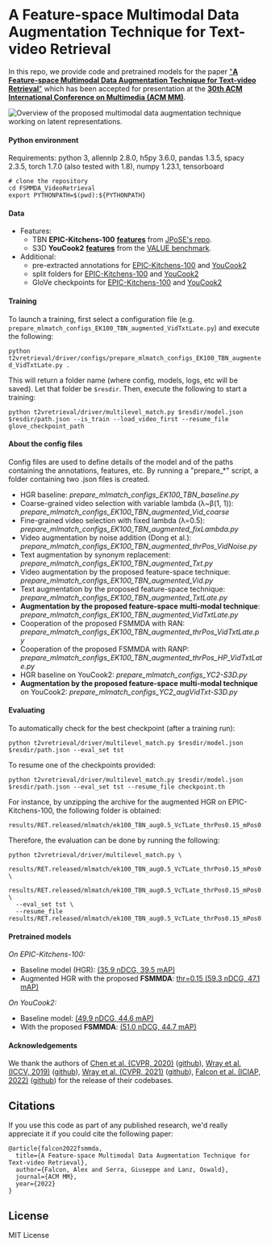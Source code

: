 # A Feature-space Multimodal Data Augmentation Technique for Text-video Retrieval
In this repo, we provide code and pretrained models for the paper ["**A Feature-space Multimodal Data Augmentation Technique for Text-video Retrieval**"](https://arxiv.org/abs/2208.02080) which has been accepted for presentation at the [**30th ACM International Conference on Multimedia (ACM MM)**](https://2022.acmmm.org/).

![Overview of the proposed multimodal data augmentation technique working on latent representations.](https://github.com/aranciokov/FSMMDA_VideoRetrieval/blob/images/teaser.png?raw=true)

#### Python environment
Requirements: python 3, allennlp 2.8.0, h5py 3.6.0, pandas 1.3.5, spacy 2.3.5, torch 1.7.0 (also tested with 1.8), numpy 1.23.1, tensorboard
```
# clone the repository
cd FSMMDA_VideoRetrieval
export PYTHONPATH=$(pwd):${PYTHONPATH}
```

#### Data
- Features: 
    - TBN **EPIC-Kitchens-100** [**features**](https://drive.google.com/file/d/16_WXNg2aziVBsWjc1_egE4YjnJ_aKbrM/view?usp=sharing) from [JPoSE's repo](https://github.com/mwray/Joint-Part-of-Speech-Embeddings). 
    - S3D **YouCook2** [**features**](https://drive.google.com/file/d/1Bp-uY_rFvNv3f6TrD8TfGHrfB-dwkywy/view?usp=sharing) from the [VALUE benchmark](https://value-benchmark.github.io/).
- Additional:
    - pre-extracted annotations for [EPIC-Kitchens-100](https://drive.google.com/file/d/1XiRE-dF7EHqouWx8oHptODiQuYCHAqh6/view?usp=sharing) and [YouCook2](https://drive.google.com/file/d/19FP8fWpGiv_y9iewDcYKIOYck8Fjy-rw/view?usp=sharing)
    - split folders for [EPIC-Kitchens-100](https://drive.google.com/file/d/1eYxzyCb2Jl0oeHP_y2awZhTTNz5th7X2/view?usp=sharing) and [YouCook2](https://drive.google.com/file/d/1CZTpMer2eHHC6vxl-gCcs4lc9HPc3Fjw/view?usp=sharing)
    - GloVe checkpoints for [EPIC-Kitchens-100](https://drive.google.com/file/d/1q7viOUp_kByPc3-y8PIZw1A7BZcLdtAD/view?usp=sharing) and [YouCook2](https://drive.google.com/file/d/1p2Nhvd6XJwXoc8d01fkmirH6nfLnjlpw/view?usp=sharing)

#### Training
To launch a training, first select a configuration file (e.g. ``prepare_mlmatch_configs_EK100_TBN_augmented_VidTxtLate.py``) and execute the following:

``python t2vretrieval/driver/configs/prepare_mlmatch_configs_EK100_TBN_augmented_VidTxtLate.py .``

This will return a folder name (where config, models, logs, etc will be saved). Let that folder be ``$resdir``. Then, execute the following to start a training:

``python t2vretrieval/driver/multilevel_match.py $resdir/model.json $resdir/path.json --is_train --load_video_first --resume_file glove_checkpoint_path``

#### About the config files
Config files are used to define details of the model and of the paths containing the annotations, features, etc. By running a "prepare_*" script, a folder containing two .json files is created. 
- HGR baseline: *prepare_mlmatch_configs_EK100_TBN_baseline.py*
- Coarse-grained video selection with variable lambda (λ~β(1, 1)): *prepare_mlmatch_configs_EK100_TBN_augmented_Vid_coarse*
- Fine-grained video selection with fixed lambda (λ=0.5): *prepare_mlmatch_configs_EK100_TBN_augmented_fixLambda.py*
- Video augmentation by noise addition (Dong et al.): *prepare_mlmatch_configs_EK100_TBN_augmented_thrPos_VidNoise.py* 
- Text augmentation by synonym replacement: *prepare_mlmatch_configs_EK100_TBN_augmented_Txt.py*
- Video augmentation by the proposed feature-space technique: *prepare_mlmatch_configs_EK100_TBN_augmented_Vid.py*
- Text augmentation by the proposed feature-space technique: *prepare_mlmatch_configs_EK100_TBN_augmented_TxtLate.py*
- **Augmentation by the proposed feature-space multi-modal technique**: *prepare_mlmatch_configs_EK100_TBN_augmented_VidTxtLate.py*
- Cooperation of the proposed FSMMDA with RAN: *prepare_mlmatch_configs_EK100_TBN_augmented_thrPos_VidTxtLate.py*
- Cooperation of the proposed FSMMDA with RANP: *prepare_mlmatch_configs_EK100_TBN_augmented_thrPos_HP_VidTxtLate.py*
- HGR baseline on YouCook2: *prepare_mlmatch_configs_YC2-S3D.py*
- **Augmentation by the proposed feature-space multi-modal technique** on YouCook2: *prepare_mlmatch_configs_YC2_augVidTxt-S3D.py*

#### Evaluating
To automatically check for the best checkpoint (after a training run):

``python t2vretrieval/driver/multilevel_match.py $resdir/model.json $resdir/path.json --eval_set tst``

To resume one of the checkpoints provided:

``python t2vretrieval/driver/multilevel_match.py $resdir/model.json $resdir/path.json --eval_set tst --resume_file checkpoint.th``

For instance, by unzipping the archive for the augmented HGR on EPIC-Kitchens-100, the following folder is obtained:
```
results/RET.released/mlmatch/ek100_TBN_aug0.5_VcTLate_thrPos0.15_mPos0.2_m0.2.vis.TBN.pth.txt.bigru.16role.gcn.1L.attn.1024.loss.bi.af.embed.4.glove.init.50ep/
```

Therefore, the evaluation can be done by running the following:
```
python t2vretrieval/driver/multilevel_match.py \
  results/RET.released/mlmatch/ek100_TBN_aug0.5_VcTLate_thrPos0.15_mPos0.2_m0.2.vis.TBN.pth.txt.bigru.16role.gcn.1L.attn.1024.loss.bi.af.embed.4.glove.init.50ep/model.json \
  results/RET.released/mlmatch/ek100_TBN_aug0.5_VcTLate_thrPos0.15_mPos0.2_m0.2.vis.TBN.pth.txt.bigru.16role.gcn.1L.attn.1024.loss.bi.af.embed.4.glove.init.50ep/path.json \
  --eval_set tst \
  --resume_file results/RET.released/mlmatch/ek100_TBN_aug0.5_VcTLate_thrPos0.15_mPos0.2_m0.2.vis.TBN.pth.txt.bigru.16role.gcn.1L.attn.1024.loss.bi.af.embed.4.glove.init.50ep/model/epoch.42.th
```

#### Pretrained models
*On EPIC-Kitchens-100:*
- Baseline model (HGR): [(35.9 nDCG, 39.5 mAP)](https://drive.google.com/file/d/1uIiUVQhrfI3GBXmNpr8jQNNI6NEWPqdU/view?usp=sharing) 
- Augmented HGR with the proposed **FSMMDA**: [thr=0.15 (59.3 nDCG, 47.1 mAP)](https://drive.google.com/file/d/1P22GZFFh_RkkTHn-KnuoDfZVK1v4DGKz/view?usp=sharing)

*On YouCook2:*
- Baseline model: [(49.9 nDCG, 44.6 mAP)](https://drive.google.com/file/d/1ghq-xmmmW3vbwF4rLMGaCnMTX8cRFvN7/view?usp=sharing) 
- With the proposed **FSMMDA**: [(51.0 nDCG, 44.7 mAP)](https://drive.google.com/file/d/1MGFg7hCFvj25r-3f8J8XuhQgYtrctcAX/view?usp=sharing)

#### Acknowledgements
We thank the authors of 
 [Chen et al. (CVPR, 2020)](https://arxiv.org/abs/2003.00392) ([github](https://github.com/cshizhe/hgr_v2t)),
 [Wray et al. (ICCV, 2019)](https://openaccess.thecvf.com/content_ICCV_2019/papers/Wray_Fine-Grained_Action_Retrieval_Through_Multiple_Parts-of-Speech_Embeddings_ICCV_2019_paper.pdf) ([github](https://github.com/mwray/Joint-Part-of-Speech-Embeddings)),
 [Wray et al. (CVPR, 2021)](https://arxiv.org/abs/2103.10095) ([github](https://github.com/mwray/Semantic-Video-Retrieval)),
 [Falcon et al. (ICIAP, 2022)](https://arxiv.org/abs/2203.08688) ([github](https://github.com/aranciokov/ranp))
 for the release of their codebases. 

## Citations
If you use this code as part of any published research, we'd really appreciate it if you could cite the following paper:
```text
@article{falcon2022fsmmda,
  title={A Feature-space Multimodal Data Augmentation Technique for Text-video Retrieval},
  author={Falcon, Alex and Serra, Giuseppe and Lanz, Oswald},
  journal={ACM MM},
  year={2022}
}
```

## License

MIT License
